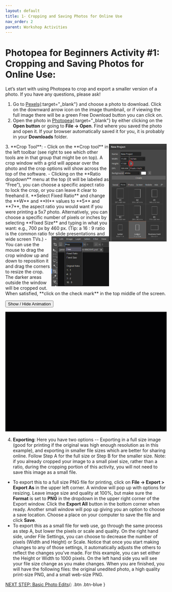 ```yaml
---
layout: default
title: 1- Cropping and Saving Photos for Online Use
nav_order: 2
parent: Workshop Activities
---
```


# Photopea for Beginners Activity #1: Cropping and Saving Photos for Online Use: 

Let’s start with using Photopea to crop and export a smaller version of a photo. If you have any questions, please ask!

1. Go to [Pexels](https://www.pexels.com){:target="_blank"} and choose a photo to download. Click on the downward arrow icon on the image thumbnail, or if viewing the full image there will be a green Free Download button you can click on.
2. Open the photo in [Photopea](https://www.photopea.com/){:target="_blank"} by either clicking on the **Open button** or going to **File -> Open**. Find where you saved the photo and open it. If your browser automatically saved it for you, it is probably in your **Downloads** folder. 
<img src="images/documentsize.png" style="float:right;width:180px;" alt="Document size">
3. **Crop Tool**: 
- Click on the **Crop tool** in the left toolbar (see right to see which other tools are in that group that might be on top). A crop window with a grid will appear over the photo and the crop options will show across the top of the software.
- Clicking on the **Ratio dropdown** menu at the top (it will be labeled as “Free”), you can choose a specific aspect ratio to lock the crop, or you can leave it clear to freehand it. **Select Fixed Ratio** and change the **W** and **H** values to **5** and **7**, the aspect ratio you would want if you were printing a 5x7 photo. Alternatively, you can choose a specific number of pixels or inches by selecting **FIxed Size** and typing in what you want: e.g.,  700 px by 460 px. (Tip: a 16 : 9 ratio is the common ratio for slide presentations and wide screen TVs.)
  <img src="images/ratio.png" style="float:right;width:180px;" alt="Ratio dropdown">
- You can use the mouse to drag the crop window up and down to reposition it and drag the corners to resize the crop. The darker areas outside the window will be cropped out. When satisfied, **click on the check mark** in the top middle of the screen.

  <button onclick="toggle('gif1')">Show / Hide Animation </button>
<div id="gif1">
      <img src="images/crop-photopea.gif">
      </div>
      
4. **Exporting**: Here you have two options -- Exporting in a full size image (good for printing if the original was high enough resolution as in this example), and exporting in smaller file sizes which are better for sharing online. Follow Step A for the full size or Step B for the smaller size. Note: if you already cropped your image to a small pixel size, rather than a ratio, during the cropping portion of this activity, you will not need to save this image as a small file. 
- To export this to a full size PNG file for printing, click on **File -> Export > Export As** in the upper left corner. A window will pop up with options for resizing. Leave image size and quality at 100%,  but make sure the **Format** is set to **PNG** in the dropdown in the upper right corner of the Export window. Click the **Export All** button in the bottom corner when ready. Another small window will pop up giving you an option to choose a save location. Choose a place on your computer to save the file and click **Save**.
- To export this as a small file for web use, go through the same process as step A, but lower the pixels or scale and quality. On the right hand side, under File Settings, you can choose to decrease the number of pixels (Width and Height) or Scale. Notice that once you start making changes to any of those settings, it automatically adjusts the others to reflect the changes you’ve made. For this example, you can set either the Height or Width to 1000 pixels. On the left hand side you will see your file size change as you make changes. When you are finished, you will have the following files: the original unedited photo, a high quality print-size PNG, and a small web-size PNG.


<script>  

    function toggle(input) {
        var x = document.getElementById(input);
        if (x.style.display === "none") {
            x.style.display = "block";
        } else {
            x.style.display = "none";
        }
    }
</script>

[NEXT STEP: Basic Photo Edits](basic-photo-edits.html){: .btn .btn-blue }
